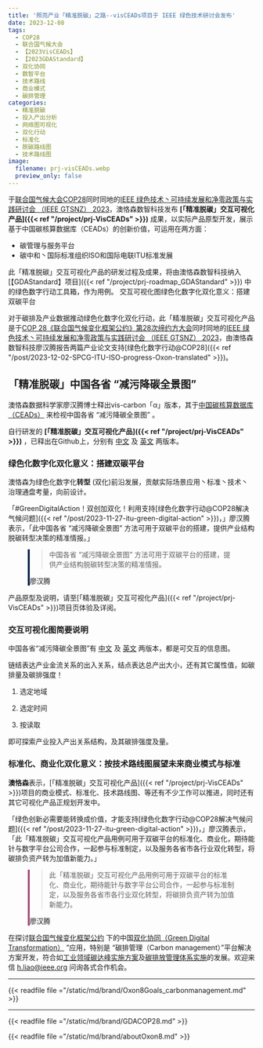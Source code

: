 ```yaml
---
title: '照亮产业「精准脱碳」之路--visCEADs项目于 IEEE 绿色技术研讨会发布'
date: 2023-12-08
tags:
  - COP28
  - 联合国气候大会
  - 【2023VisCEADs】
  - 【2023GDAStandard】
  - 双化协同
  - 数智平台
  - 技术路线
  - 商业模式
  - 碳排管理
categories:
  - 精准脱碳
  - 投入产出分析
  - 网络图可视化
  - 双化行动
  - 标准化
  - 脱碳路线图
  - 技术路线图
image:
  filename: prj-visCEADs.webp
  preview_only: false
---
```


于[联合国气候大会COP28](https://www.cop28.com/)同时同地的[IEEE 绿色技术丶可持续发展和净零政策与实践研讨会 （IEEE GTSNZ） 2023](https://gtsnz.org/)，澳恪森数智科技发布 **[「精准脱碳」交互可视化产品]({{< ref "/project/prj-VisCEADs" >}})** 成果，以实际产品原型开发，展示基于中国碳核算数据库（CEADs）的创新价值，可运用在两方面：

* 碳管理与服务平台
* 碳中和丶国际标准组织ISO和国际电联ITU标准发展

此「精准脱碳」交互可视化产品的研发过程及成果，将由澳恪森数智科技纳入[【GDAStandard】项目]({{< ref "/project/prj-roadmap_GDAStandard" >}})
中的绿色数字行动工具箱，作为用例。
交互可视化图绿色化数字化双化意义：搭建双碳平台

<!--more-->

对于碳排及产业数据推动绿色化数字化双化行动，此「精准脱碳」交互可视化产品是于[COP 28《联合国气候变化框架公约》第28次缔约方大会](https://www.mee.gov.cn/xxgk/hjyw/202311/t20231101_1044710.shtml)同时同地的[IEEE 绿色技术丶可持续发展和净零政策与实践研讨会 （IEEE GTSNZ） 2023](https://gtsnz.org/)，由澳恪森数智科技廖汉腾报告两篇产业论文支持[绿色化数字行动@COP28]({{< ref "/post/2023-12-02-SPCG-ITU-ISO-progress-Oxon-translated" >}})。

## 「精准脱碳」中国各省 “减污降碳全景图”

澳恪森数据科学家廖汉腾博士释出vis-carbon「α」版本，其于[中国碳核算数据库（CEADs）](https://www.ceads.net.cn/)
来检视中国各省 “减污降碳全景图” 。

自行研发的
**[「精准脱碳」交互可视化产品]({{< ref "/project/prj-VisCEADs" >}})** ，已释出在Github上，分别有 [中文](/visualization/prj-visCEADs/index.zh.html)  及 [英文](/visualization/prj-visCEADs/index.en.html) 两版本。

### 绿色化数字化双化意义：搭建双碳平台

澳恪森为<span class="highlight-container highlight-green"><span class="highlight">绿色化</span></span><span class="highlight-container highlight-yellow"><span class="highlight">数字化</span></span>**转型** 
(双化)前沿发展，贡献实际场景应用丶标准丶技术丶治理通盘考量，向前设计。

「#GreenDigitalAction！双创加双化！利用支持[绿色化数字行动@COP28解决气候问题]({{< ref "/post/2023-11-27-itu-green-digital-action" >}})，」廖汉腾表示，「此中国各省 “减污降碳全景图” 方法可用于双碳平台的搭建，提供产业结构脱碳转型决策的精准情报。」

<figure class="bg-white p-3 rounded mb-0" style="border-left: .25rem solid #002147;">
            <blockquote class="blockquote pb-2">
              <p>
                中国各省 “减污降碳全景图” 方法可用于双碳平台的搭建，提供产业结构脱碳转型决策的精准情报。
              </p>
            </blockquote>
            <figcaption class="blockquote-footer mb-0 font-italic">
              廖汉腾
            </figcaption>
 </figure>


产品原型及说明，请至[「精准脱碳」交互可视化产品]({{< ref "/project/prj-VisCEADs" >}})项目页体验及详阅。

### 交互可视化图简要说明

中国各省“减污降碳全景图”有 [中文](/visualization/prj-visCEADs/index.zh.html)  及 [英文](/visualization/prj-visCEADs/index.en.html) 两版本，都是可交互的信息图。

链结表达产业金流关系的出入关系，结点表达总产出大小，还有其它属性值，如碳排量及碳排强度！

1. 选定地域

2. 选定时间

3. 按读取

即可探索产业投入产出关系结构，及其碳排强度及量。

### 标准化、商业化双化意义：按技术路线图展望未来商业模式与标准

**澳恪森**表示，[「精准脱碳」交互可视化产品]({{< ref "/project/prj-VisCEADs" >}})项目的商业模式、标准化、技术路线图、等还有不少工作可以推进，同时还有其它可视化产品正规划开发中。

「绿色创新必需要能转换成价值，才能支持[绿色化数字行动@COP28解决气候问题]({{< ref "/post/2023-11-27-itu-green-digital-action" >}})，」廖汉腾表示，「此「精准脱碳」交互可视化产品用例可用于双碳平台的标准化、商业化，期待能针与数字平台公司合作，一起参与标准制定，以及服务各省市各行业双化转型，将碳排负资产转为加值新能力。」

<figure class="bg-white p-3 rounded mb-0" style="border-left: .25rem solid #a34e78;">
            <blockquote class="blockquote pb-2">
              <p>
                此「精准脱碳」交互可视化产品用例可用于双碳平台的标准化、商业化，期待能针与数字平台公司合作，一起参与标准制定，以及服务各省市各行业双化转型，将碳排负资产转为加值新能力。
              </p>
            </blockquote>
            <figcaption class="blockquote-footer mb-0 font-italic">
              廖汉腾
            </figcaption>
 </figure>

在探讨[联合国气候变化框架公约](https://unfccc.int/sites/default/files/convchin.pdf)
下的中国[双化协同（Green Digital Transformation）](https://m.gmw.cn/2023-02/26/content_1303295710.htm)
”应用，特别是 “碳排管理（Carbon management）”平台解决方案开发，符合如[工业领域碳达峰实施方案](https://www.gov.cn/gongbao/content/2022/content_5717004.htm)及[碳排放管理体系实施](http://bzh.scjgj.beijing.gov.cn/bzh/apifile/file/2021/20210325/f4451779-29b3-491d-ac72-cfe29b5f53b2.PDF)的发展。欢迎来信 h.liao@ieee.org 问询各式合作机会。

---

{{< readfile file ="/static/md/brand/Oxon8Goals_carbonmanagement.md" >}}

---

{{< readfile file ="/static/md/brand/GDACOP28.md" >}}

{{< readfile file ="/static/md/brand/aboutOxon8.md" >}}